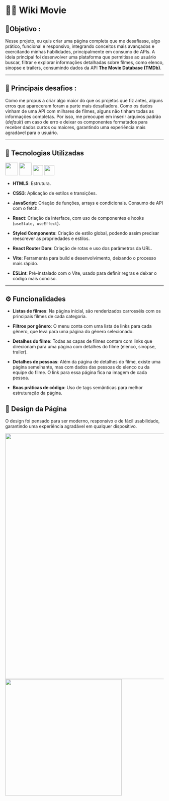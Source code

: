 # 👨‍💻 Wiki Movie #

## 🎯Objetivo :
Nesse projeto, eu quis criar uma página completa que me desafiasse, algo prático, funcional e responsivo, integrando conceitos mais avançados e exercitando minhas habilidades, principalmente em consumo de APIs. A ideia principal foi desenvolver uma plataforma que permitisse ao usuário buscar, filtrar e explorar informações detalhadas sobre filmes, como elenco, sinopse e trailers, consumindo dados da API **The Movie Database (TMDb)**.

---

## 🚧 Principais desafios :
Como me propus a criar algo maior do que os projetos que fiz antes, alguns erros que apareceram foram a parte mais desafiadora. Como os dados vinham de uma API com milhares de filmes, alguns não tinham todas as informações completas. Por isso, me preocupei em inserir arquivos padrão (*default*) em caso de erro e deixar os componentes formatados para receber dados curtos ou maiores, garantindo uma experiência mais agradável para o usuário.

---

## 🚀 Tecnologias Utilizadas
<img src="https://raw.githubusercontent.com/marwin1991/profile-technology-icons/refs/heads/main/icons/html.png" width="40px" > <img src="https://raw.githubusercontent.com/marwin1991/profile-technology-icons/refs/heads/main/icons/css.png" width="40px" > <img src="https://raw.githubusercontent.com/marwin1991/profile-technology-icons/refs/heads/main/icons/javascript.png" width="32px" > <img src="https://raw.githubusercontent.com/marwin1991/profile-technology-icons/refs/heads/main/icons/react.png" width="32px" >

- **HTML5**: Estrutura.

- **CSS3**: Aplicação de estilos e transições.

- **JavaScript**: Criação de funções, arrays e condicionais. Consumo de API com o fetch.

- **React**: Criação da interface, com uso de componentes e hooks (`useState, useEffect`).

- **Styled Components**: Criação de estilo global, podendo assim precisar reescrever as propriedades e estilos.

- **React Router Dom**: Criação de rotas e uso dos parâmetros da URL.

- **Vite**: Ferramenta para build e desenvolvimento, deixando o processo mais rápido.

- **ESLint**: Pré-instalado com o Vite, usado para definir regras e deixar o código mais conciso.

---

## ⚙️ Funcionalidades
- **Listas de filmes**: Na página inicial, são renderizados carrosséis com os principais filmes de cada categoria.

- **Filtros por gênero**: O menu conta com uma lista de links para cada gênero, que leva para uma página do gênero selecionado.

- **Detalhes do filme**: Todas as capas de filmes contam com links que direcionam para uma página com detalhes do filme (elenco, sinopse, trailer).

- **Detalhes de pessoas**: Além da página de detalhes do filme, existe uma página semelhante, mas com dados das pessoas do elenco ou da equipe do filme. O link para essa página fica na imagem de cada pessoa.

- **Boas práticas de código**: Uso de tags semânticas para melhor estruturação da página.


## 🎨 Design da Página
O design foi pensado para ser moderno, responsivo e de fácil usabilidade, garantindo uma experiência agradável em qualquer dispositivo.

<img src="/gifs/design-desktop.gif" width="780px">           <img src="/gifs/design-mobile.gif" height="370px">
